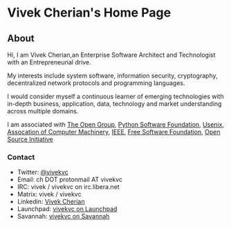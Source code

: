 # Vivek Cherian's Home Page

## About

Hi, I am Vivek Cherian,an Enterprise Software Architect and Technologist with an Entrepreneurial drive. 

My interests include system software, information security, cryptography, decentralized network protocols and programming languages. 

I would consider myself a continuous learner of emerging technologies with in-depth business, application, data, technology and market understanding across multiple domains.

I am associated with [The Open Group](https://https://www.opengroup.org/), [Python Software Foundation](https://www.python.org/psf/), [Usenix](https://www.usenix.org), [Assocation of Computer Machinery](https://acm.org), [IEEE](https://www.ieee.org), [Free Software Foundation](https://fsf.org), [Open Source Initiative](https://opensource.org)


### Contact

- Twitter: [@vivekvc](https://www.twitter.com/vivekvc)
- Email: ch DOT protonmail AT vivekvc
- IRC: vivek / vivekvc on irc.libera.net
- Matrix:  vivek / vivekvc
- Linkedin: [Vivek Cherian](https://www.linkedin.com/in/vivekvc)
- Launchpad: [vivekvc on Launchpad](https://launchpad.net/~vivekvc)
- Savannah: [vivekvc on Savannah](https://savannah.gnu.org/users/vivekvc)
